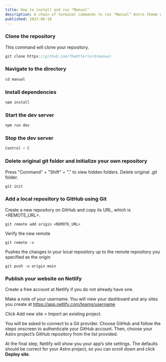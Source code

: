 ```yaml
---
title: How to install and run "Manual"
description: A chain of terminal commands to run "Manual" Astro theme on your computer.
published: 2023-06-18
---
```


### Clone the repository

This command will clone your repository.

```js
git clone https://github.com/TheOtterlord/manual
```

### Navigate to the directory

```js
cd manual
```

### Install dependencies

```js
npm install
```

### Start the dev server

```js
npm run dev
```

### Stop the dev server

```js
Control + C
```

### Delete original git folder and initialize your own repository

Press "Command" + "Shift" + "." to view hidden folders. Delete original .git folder.

```js
git init
```
### Add a local repository to GitHub using Git

Create a new repository on GitHub and copy its URL, which is <REMOTE_URL>.

```
git remote add origin <REMOTE_URL>
```
Verify the new remote

```
git remote -v
```
Pushes the changes in your local repository up to the remote repository you specified as the origin

```
git push -u origin main
```

### Publish your website on Netlify

Create a free account at Netlify if you do not already have one.

Make a note of your username. You will view your dashboard and any sites you create at https://app.netlify.com/teams/username

Click Add new site > Import an existing project.

You will be asked to connect to a Git provider. Choose GitHub and follow the steps onscreen to authenticate your GitHub account. Then, choose your Astro project’s GitHub repository from the list provided.

At the final step, Netlify will show you your app’s site settings. The defaults should be correct for your Astro project, so you can scroll down and click **Deploy site**.

